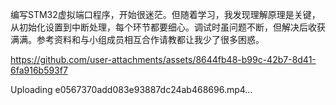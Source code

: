 编写STM32虚拟端口程序，开始很迷茫。但随着学习，我发现理解原理是关键，从初始化设置到中断处理，每个环节都要细心。调试时虽问题不断，但解决后收获满满。参考资料和与小组成员相互合作请教都让我少了很多困惑。

https://github.com/user-attachments/assets/8644fb48-b99c-42b7-8d41-6fa916b593f7


Uploading e0567370add083e93887dc24ab468696.mp4…

